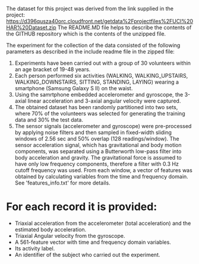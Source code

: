 The dataset for this project was derived from the link supplied in the project:
https://d396qusza40orc.cloudfront.net/getdata%2Fprojectfiles%2FUCI%20HAR%20Dataset.zip 
The README.MD file helps to describe the contents of the GITHUB repository which is the contents of the unzipped file.

The experiment for the collection of the data consisted of the following parameters as described in the include readme file in the zipped file:
1. Experiments have been carried out with a group of 30 volunteers within an age bracket of 19-48 years. 
2. Each person performed six activities (WALKING, WALKING_UPSTAIRS, WALKING_DOWNSTAIRS, SITTING, STANDING, LAYING) wearing a smartphone (Samsung Galaxy S II) on the waist. 
3. Using the samrtphone embedded accelerometer and gyroscope, the 3-axial linear acceleration and 3-axial angular velocity were captured. 
4. The obtained dataset has been randomly partitioned into two sets, where 70% of the volunteers was selected for generating the training data and 30% the test data. 
5. The sensor signals (accelerometer and gyroscope) were pre-processed by applying noise filters and then sampled in fixed-width sliding windows of 2.56 sec and 50% overlap (128 readings/window). The sensor acceleration signal, which has gravitational and body motion components, was separated using a Butterworth low-pass filter into body acceleration and gravity. The gravitational force is assumed to have only low frequency components, therefore a filter with 0.3 Hz cutoff frequency was used. From each window, a vector of features was obtained by calculating variables from the time and frequency domain. See 'features_info.txt' for more details. 

For each record it is provided:
======================================

- Triaxial acceleration from the accelerometer (total acceleration) and the estimated body acceleration.
- Triaxial Angular velocity from the gyroscope. 
- A 561-feature vector with time and frequency domain variables. 
- Its activity label. 
- An identifier of the subject who carried out the experiment.

